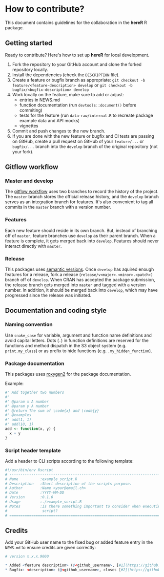 # How to contribute?

This document contains guidelines for the collaboration in the **hereR** R package.

## Getting started

Ready to contribute? Here's how to set up **hereR** for local development.

1. Fork the repository to your GitHub account and clone the forked repository locally.
2. Install the dependencies (check the `DESCRIPTION` file).
3. Create a feature or bugfix branch as appropriate: `git checkout -b feature/<feature-description> develop` or `git checkout -b bugfix/<bugfix-description> develop`
4. Work locally on the feature, make sure to add or adjust:
    - entries in NEWS.md
    - function documentation (run `devtools::document()` before commiting)
    - tests for the feature (run `data-raw/internal.R` to recreate package example data and API mocks)
    - vignettes
5. Commit and push changes to the new branch.
6. If you are done with the new feature or bugfix and CI tests are passing on GitHub, create a pull request on GitHub of your `feature/...` or `bugfix/...` branch into the `develop` branch of the original repository (not your fork).

## Gitflow workflow


### Master and develop

The [gitflow workflow](https://www.atlassian.com/git/tutorials/comparing-workflows/gitflow-workflow) uses two branches to
record the history of the project. The `master` branch stores the official release history, and the `develop` branch serves
as an integration branch for features. It's also convenient to tag all commits in the `master` branch with a version number.

### Features

Each new feature should reside in its own branch. But, instead of branching off of `master`, feature branches use
`develop` as their parent branch. When a feature is complete, it gets merged back into `develop`. Features should never interact directly with `master`.

### Release

This packages uses [semantic versions](https://semver.org/). Once `develop` has aquired enough features for a release,
fork a release (`release/v<major>.<minor>.<patch>)` branch off of `develop`. When CRAN has accepted the package submission,
the release branch gets merged into `master` and tagged with a version number. In addition, it should be merged back into `develop`,
which may have progressed since the release was initiated.


## Documentation and coding style

### Naming convention

Use `snake_case` for variable, argument and function name definitions and avoid capital letters.
Dots (`.`) in function definitions are reserved for the functions and method dispatch in the S3 object system (e.g. `print.my_class`) or as prefix to hide functions (e.g. `.my_hidden_function`).

### Package documentation

This packages uses [roxygen2](https://cran.r-project.org/web/packages/roxygen2/vignettes/roxygen2.html) for the package documentation. 

Example:

``` r
#' Add together two numbers
#'
#' @param x A number
#' @param y A number
#' @return The sum of \code{x} and \code{y}
#' @examples
#' add(1, 1)
#' add(10, 1)
add <- function(x, y) {
  x + y
}
```

### Script header template

Add a header to CLI scripts according to the following template:

``` r
#!/usr/bin/env Rscript
# -----------------------------------------------------------------------------
# Name          :example_script.R
# Description   :Short description of the scripts purpose.
# Author        :Name <your@email.ch>
# Date          :YYYY-MM-DD
# Version       :0.1.0
# Usage         :./example_script.R
# Notes         :Is there something important to consider when executing the
#                script?
# =============================================================================
```

## Credits

Add your GitHub user name to the fixed bug or added feature entry in the `NEWS.md` to ensure credits are given correctly:

```r
# version x.x.x.9000

* Added <feature description> (@<github_username>, [#1](https://github.com/munterfinger/hereR/pull/1)).
* Bugfix: <description> (@<github_username>, closes [#2](https://github.com/munterfinger/hereR/issues/2)).

```
